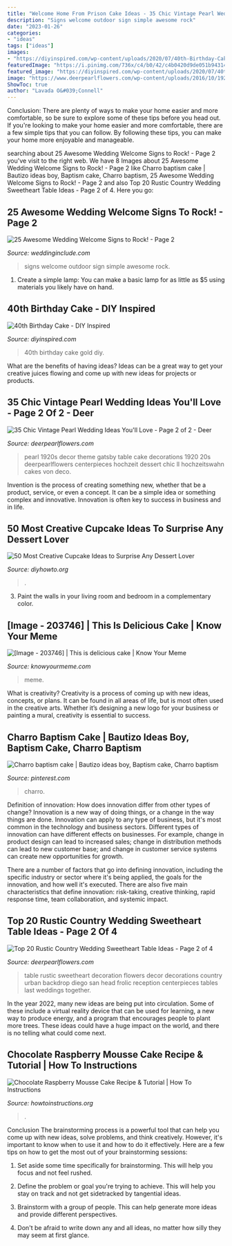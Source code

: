 ```yaml
---
title: "Welcome Home From Prison Cake Ideas - 35 Chic Vintage Pearl Wedding Ideas You&#039;ll Love"
description: "Signs welcome outdoor sign simple awesome rock"
date: "2023-01-26"
categories:
- "ideas"
tags: ["ideas"]
images:
- "https://diyinspired.com/wp-content/uploads/2020/07/40th-Birthday-Cake.jpg"
featuredImage: "https://i.pinimg.com/736x/c4/b0/42/c4b0420d9de051b94314231f1997f0b7.jpg"
featured_image: "https://diyinspired.com/wp-content/uploads/2020/07/40th-Birthday-Cake.jpg"
image: "https://www.deerpearlflowers.com/wp-content/uploads/2016/10/1920s-vintage-pearl-wedding-dessert-decor.jpg"
ShowToc: true
author: "Lavada O&#039;Connell"
---
```



Conclusion: There are plenty of ways to make your home easier and more comfortable, so be sure to explore some of these tips before you head out.
If you're looking to make your home easier and more comfortable, there are a few simple tips that you can follow. By following these tips, you can make your home more enjoyable and manageable.

	

		
searching about 25 Awesome Wedding Welcome Signs to Rock! - Page 2 you've visit to the right web. We have 8 Images about 25 Awesome Wedding Welcome Signs to Rock! - Page 2 like Charro baptism cake | Bautizo ideas boy, Baptism cake, Charro baptism, 25 Awesome Wedding Welcome Signs to Rock! - Page 2 and also Top 20 Rustic Country Wedding Sweetheart Table Ideas - Page 2 of 4. Here you go:
		
    
## 25 Awesome Wedding Welcome Signs To Rock! - Page 2

<img loading=lazy src="http://www.weddinginclude.com/wp-content/uploads/2017/08/simple-outdoor-wedding-sign.jpg" onerror="this.onerror=null;this.src='https://tse4.mm.bing.net/th?id=OIP.jkYLxhPzAo_Tzi7dyTaWfAHaLH&amp;pid=15.1';" alt="25 Awesome Wedding Welcome Signs to Rock! - Page 2">

_Source: weddinginclude.com_

>signs welcome outdoor sign simple awesome rock. 

	

1. Create a simple lamp: You can make a basic lamp for as little as $5 using materials you likely have on hand.

    
## 40th Birthday Cake - DIY Inspired

<img loading=lazy src="https://diyinspired.com/wp-content/uploads/2020/07/40th-Birthday-Cake.jpg" onerror="this.onerror=null;this.src='https://tse2.mm.bing.net/th?id=OIP.4Q2zQpa4bMF2ZPczTAcVBwHaJ3&amp;pid=15.1';" alt="40th Birthday Cake - DIY Inspired">

_Source: diyinspired.com_

>40th birthday cake gold diy. 

	

What are the benefits of having ideas?
Ideas can be a great way to get your creative juices flowing and come up with new ideas for projects or products.

    
## 35 Chic Vintage Pearl Wedding Ideas You&#039;ll Love - Page 2 Of 2 - Deer

<img loading=lazy src="https://www.deerpearlflowers.com/wp-content/uploads/2016/10/1920s-vintage-pearl-wedding-dessert-decor.jpg" onerror="this.onerror=null;this.src='https://tse4.mm.bing.net/th?id=OIP.E_VjvJlQz9XFd-9DlLPu0gHaLH&amp;pid=15.1';" alt="35 Chic Vintage Pearl Wedding Ideas You&#039;ll Love - Page 2 of 2 - Deer">

_Source: deerpearlflowers.com_

>pearl 1920s decor theme gatsby table cake decorations 1920 20s deerpearlflowers centerpieces hochzeit dessert chic ll hochzeitswahn cakes von deco. 

	

Invention is the process of creating something new, whether that be a product, service, or even a concept. It can be a simple idea or something complex and innovative. Innovation is often key to success in business and in life.

    
## 50 Most Creative Cupcake Ideas To Surprise Any Dessert Lover

<img loading=lazy src="http://www.diyhowto.org/wp-content/uploads/2015/12/DIYHowto-50-Most-Creative-Cupcake-Ideas-to-Surprise-Any-Dessert-Lover08-600x824.jpg" onerror="this.onerror=null;this.src='https://tse3.mm.bing.net/th?id=OIP.gLvqwFr3o88BR98lDHOL9AHaKK&amp;pid=15.1';" alt="50 Most Creative Cupcake Ideas to Surprise Any Dessert Lover">

_Source: diyhowto.org_

>. 

	

3. Paint the walls in your living room and bedroom in a complementary color. 

    
## [Image - 203746] | This Is Delicious Cake | Know Your Meme

<img loading=lazy src="http://i0.kym-cdn.com/photos/images/facebook/000/203/746/CatCanHasCake.jpg" onerror="this.onerror=null;this.src='https://tse1.mm.bing.net/th?id=OIP.kBMAimd1vUlL6bdjowrkpQHaLH&amp;pid=15.1';" alt="[Image - 203746] | This is delicious cake | Know Your Meme">

_Source: knowyourmeme.com_

>meme. 

	

What is creativity?
Creativity is a process of coming up with new ideas, concepts, or plans. It can be found in all areas of life, but is most often used in the creative arts. Whether it’s designing a new logo for your business or painting a mural, creativity is essential to success.

    
## Charro Baptism Cake | Bautizo Ideas Boy, Baptism Cake, Charro Baptism

<img loading=lazy src="https://i.pinimg.com/736x/c4/b0/42/c4b0420d9de051b94314231f1997f0b7.jpg" onerror="this.onerror=null;this.src='https://tse2.mm.bing.net/th?id=OIP.Fp_ZyzgZ3dmPLQc6t79QSwHaNL&amp;pid=15.1';" alt="Charro baptism cake | Bautizo ideas boy, Baptism cake, Charro baptism">

_Source: pinterest.com_

>charro. 

	

Definition of innovation: How does innovation differ from other types of change?
Innovation is a new way of doing things, or a change in the way things are done. Innovation can apply to any type of business, but it's most common in the technology and business sectors.
Different types of innovation can have different effects on businesses. For example, change in product design can lead to increased sales; change in distribution methods can lead to new customer base; and change in customer service systems can create new opportunities for growth.

There are a number of factors that go into defining innovation, including the specific industry or sector where it's being applied, the goals for the innovation, and how well it's executed. There are also five main characteristics that define innovation: risk-taking, creative thinking, rapid response time, team collaboration, and systemic impact.

    
## Top 20 Rustic Country Wedding Sweetheart Table Ideas - Page 2 Of 4

<img loading=lazy src="https://www.deerpearlflowers.com/wp-content/uploads/2017/04/rustic-sweetheart-table-overflowing-with-flowers.jpg" onerror="this.onerror=null;this.src='https://tse4.mm.bing.net/th?id=OIP.71pyldyE-xtOIAToniSOWgHaLH&amp;pid=15.1';" alt="Top 20 Rustic Country Wedding Sweetheart Table Ideas - Page 2 of 4">

_Source: deerpearlflowers.com_

>table rustic sweetheart decoration flowers decor decorations country urban backdrop diego san head frolic reception centerpieces tables last weddings together. 

	

In the year 2022, many new ideas are being put into circulation. Some of these include a virtual reality device that can be used for learning, a new way to produce energy, and a program that encourages people to plant more trees. These ideas could have a huge impact on the world, and there is no telling what could come next.

    
## Chocolate Raspberry Mousse Cake Recipe &amp; Tutorial | How To Instructions

<img loading=lazy src="http://www.howtoinstructions.org/wp-content/uploads/2016/05/Raspberry-Mousse-Cake-660x903.jpg" onerror="this.onerror=null;this.src='https://tse4.mm.bing.net/th?id=OIP.pSQutLsvhnto1BltP4GkvQHaKI&amp;pid=15.1';" alt="Chocolate Raspberry Mousse Cake Recipe &amp; Tutorial | How To Instructions">

_Source: howtoinstructions.org_

>. 

	

Conclusion
The brainstorming process is a powerful tool that can help you come up with new ideas, solve problems, and think creatively. However, it's important to know when to use it and how to do it effectively. Here are a few tips on how to get the most out of your brainstorming sessions:
1. Set aside some time specifically for brainstorming. This will help you focus and not feel rushed.

2. Define the problem or goal you're trying to achieve. This will help you stay on track and not get sidetracked by tangential ideas.

3. Brainstorm with a group of people. This can help generate more ideas and provide different perspectives.

4. Don't be afraid to write down any and all ideas, no matter how silly they may seem at first glance.

